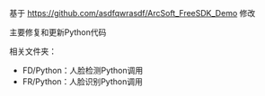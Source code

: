 基于 https://github.com/asdfqwrasdf/ArcSoft_FreeSDK_Demo 修改

主要修复和更新Python代码

相关文件夹：

 - FD/Python：人脸检测Python调用
 - FR/Python：人脸识别Python调用


 
